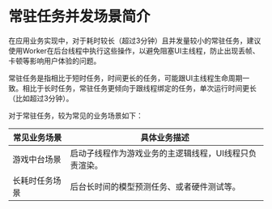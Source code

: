 # 常驻任务并发场景简介
<!--Kit: ArkTS-->
<!--Subsystem: CommonLibrary-->
<!--Owner: @lijiamin2025-->
<!--Designer: @weng-changcheng-->
<!--Tester: @kirl75; @zsw_zhushiwei-->
<!--Adviser: @ge-yafang-->

在应用业务实现中，对于耗时较长（超过3分钟）且并发量较小的常驻任务，建议使用Worker在后台线程中执行这些操作，以避免阻塞UI主线程，防止出现丢帧、卡顿等影响用户体验的问题。

常驻任务是指相比于短时任务，时间更长的任务，可能跟UI主线程生命周期一致。相比于长时任务，常驻任务更倾向于跟线程绑定的任务，单次运行时间更长（比如超过3分钟）。

对于常驻任务，较为常见的业务场景如下：

| 常见业务场景 | 具体业务描述 |
| -------- | -------- |
| 游戏中台场景 | 启动子线程作为游戏业务的主逻辑线程，UI线程只负责渲染。 |
| 长耗时任务场景 | 后台长时间的模型预测任务、或者硬件测试等。 |
